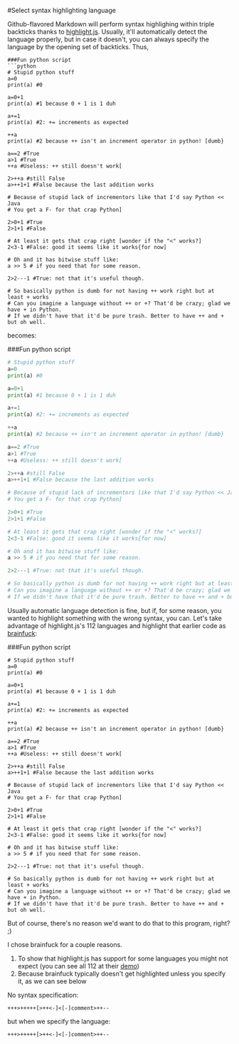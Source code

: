 #Select syntax highlighting language

Github-flavored Markdown will perform syntax highlighing within triple backticks thanks to [highlight.js]. Usually, it'll automatically detect the language properly, but in case it doesn't, you can always specify the language by the opening set of backticks. 
Thus,

	###Fun python script
	```python
	# Stupid python stuff
	a=0
	print(a) #0

	a=0+1 
	print(a) #1 because 0 + 1 is 1 duh

	a+=1
	print(a) #2: += increments as expected

	++a
	print(a) #2 because ++ isn't an increment operator in python! [dumb}

	a==2 #True
	a>1 #True
	++a #Useless: ++ still doesn't work[

	2>++a #still False
	a>++1+1 #False because the last addition works

	# Because of stupid lack of incrementors like that I'd say Python << Java
	# You get a F- for that crap Python]

	2>0+1 #True
	2>1+1 #False

	# At least it gets that crap right [wonder if the "<" works?]
	2<3-1 #False: good it seems like it works{for now] 

	# Oh and it has bitwise stuff like:
	a >> 5 # if you need that for some reason.

	2>2---1 #True: not that it's useful though.

	# So basically python is dumb for not having ++ work right but at least + works 
	# Can you imagine a language without ++ or +? That'd be crazy; glad we have + in Python.
	# If we didn't have that it'd be pure trash. Better to have ++ and + but oh well.

becomes:

###Fun python script
```python
# Stupid python stuff
a=0
print(a) #0

a=0+1 
print(a) #1 because 0 + 1 is 1 duh

a+=1
print(a) #2: += increments as expected

++a
print(a) #2 because ++ isn't an increment operator in python! [dumb}

a==2 #True
a>1 #True
++a #Useless: ++ still doesn't work[

2>++a #still False
a>++1+1 #False because the last addition works

# Because of stupid lack of incrementors like that I'd say Python << Java
# You get a F- for that crap Python]

2>0+1 #True
2>1+1 #False

# At least it gets that crap right [wonder if the "<" works?]
2<3-1 #False: good it seems like it works{for now] 

# Oh and it has bitwise stuff like:
a >> 5 # if you need that for some reason.

2>2---1 #True: not that it's useful though.

# So basically python is dumb for not having ++ work right but at least + works 
# Can you imagine a language without ++ or +? That'd be crazy; glad we have + in Python.
# If we didn't have that it'd be pure trash. Better to have ++ and + but oh well.

```

Usually automatic language detection is fine, but if, for some reason, you wanted to highlight something with the wrong syntax, you can. Let's take advantage of highlight.js's 112 languages and highlight that earlier code as [brainfuck]:

###Fun python script
```brainfuck
# Stupid python stuff
a=0
print(a) #0

a=0+1 
print(a) #1 because 0 + 1 is 1 duh

a+=1
print(a) #2: += increments as expected

++a
print(a) #2 because ++ isn't an increment operator in python! [dumb}

a==2 #True
a>1 #True
++a #Useless: ++ still doesn't work[

2>++a #still False
a>++1+1 #False because the last addition works

# Because of stupid lack of incrementors like that I'd say Python << Java
# You get a F- for that crap Python]

2>0+1 #True
2>1+1 #False

# At least it gets that crap right [wonder if the "<" works?]
2<3-1 #False: good it seems like it works{for now] 

# Oh and it has bitwise stuff like:
a >> 5 # if you need that for some reason.

2>2---1 #True: not that it's useful though.

# So basically python is dumb for not having ++ work right but at least + works 
# Can you imagine a language without ++ or +? That'd be crazy; glad we have + in Python.
# If we didn't have that it'd be pure trash. Better to have ++ and + but oh well.

```

But of course, there's no reason we'd want to do that to this program, right? ;) 

I chose brainfuck for a couple reasons.

1. To show that highlight.js has support for some languages you might not expect (you can see all 112 at their [demo])
2. Because brainfuck typically doesn't get highlighted unless you specify it, as we can see below

No syntax specification:
```
+++>+++++[>++<-]<[-]comment>++--
```

but when we specify the language:
```brainfuck
+++>+++++[>++<-]<[-]comment>++--
```


[highlight.js]:https://highlightjs.org/
[demo]:https://highlightjs.org/static/demo/
[brainfuck]:https://esolangs.org/wiki/Brainfuck
